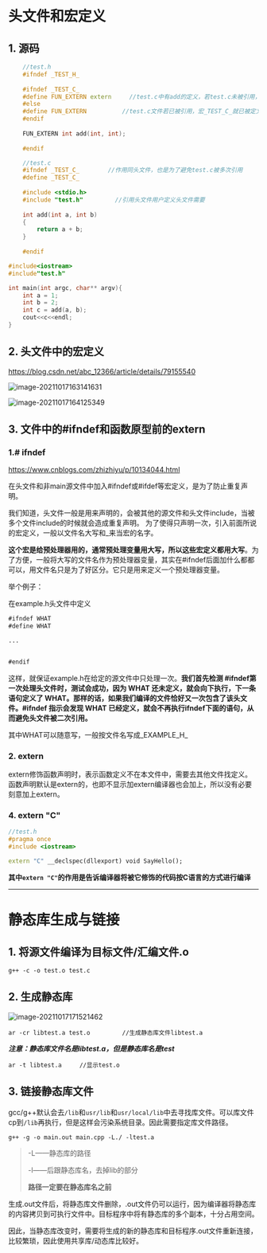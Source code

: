 # 头文件和宏定义

## 1. 源码

```c++
	//test.h
	#ifndef _TEST_H_
	
	#ifndef _TEST_C_
	#define FUN_EXTERN extern     //test.c中有add的定义，若test.c未被引用，宏变量_TEST_C未被定义，就在add声明前加上extern通知编译器函数定义在其他								 //文件中定义
	#else
	#define FUN_EXTERN 			//test.c文件若已被引用，宏_TEST_C_就已被定义，则执行else后语句，FUN_EXTERN定义为空
	#endif
	
	FUN_EXTERN int add(int, int);
	
	#endif
```

```c++
	//test.c
	#ifndef _TEST_C_		//作用同头文件，也是为了避免test.c被多次引用
	#define _TEST_C_
	
	#include <stdio.h>
	#include "test.h"         //引用头文件用户定义头文件需要
	
	int add(int a, int b)
	{
		return a + b;
	}
	
	#endif
```

```c++
#include<iostream>
#include"test.h"

int main(int argc, char** argv){
    int a = 1;
    int b = 2;
    int c = add(a, b);
    cout<<c<<endl;
}
```



## 2. 头文件中的宏定义

https://blog.csdn.net/abc_12366/article/details/79155540

![image-20211017163141631](https://i.loli.net/2021/10/17/uJ7j1qSdGaIC2z8.png)

![image-20211017164125349](https://i.loli.net/2021/10/17/5qIG3bUNOcZMw4V.png)

## 3. 文件中的#ifndef和函数原型前的extern

### 1.# ifndef

https://www.cnblogs.com/zhizhiyu/p/10134044.html

在头文件和非main源文件中加入#ifndef或#ifdef等宏定义，是为了防止重复声明。

我们知道，头文件一般是用来声明的，会被其他的源文件和头文件include，当被多个文件include的时候就会造成重复声明。 为了使得只声明一次，引入前面所说的宏定义，一般以文件名大写和_来当宏的名字。

**这个宏是给预处理器用的，通常预处理变量用大写，所以这些宏定义都用大写**。为了方便，一般将大写的文件名作为预处理器变量，其实在#ifndef后面加什么都都可以，用文件名只是为了好区分。它只是用来定义一个预处理器变量。

举个例子：

在example.h头文件中定义

```html
#ifndef WHAT
#define WHAT

...


#endif
```

这样，就保证example.h在给定的源文件中只处理一次。**我们首先检测 #ifndef第一次处理头文件时，测试会成功，因为 WHAT 还未定义，就会向下执行，下一条语句定义了 WHAT。那样的话，如果我们编译的文件恰好又一次包含了该头文件。#ifndef 指示会发现 WHAT 已经定义，就会不再执行ifndef下面的语句，从而避免头文件被二次引用。**

其中WHAT可以随意写，一般按文件名写成_EXAMPLE_H_

### 2. extern 

extern修饰函数声明时，表示函数定义不在本文件中，需要去其他文件找定义。函数声明默认是extern的，也即不显示加extern编译器也会加上，所以没有必要刻意加上extern。

### 4. extern "C"

```C++
//test.h
#pragma once
#include <iostream>

extern "C" __declspec(dllexport) void SayHello();
```

**其中`extern "C"`的作用是告诉编译器将被它修饰的代码按C语言的方式进行编译**

---

# 静态库生成与链接

## 1. 将源文件编译为目标文件/汇编文件.o

```shell
g++ -c -o test.o test.c
```

## 2. 生成静态库

![image-20211017171521462](https://i.loli.net/2021/10/17/r3Swh9U271BvFHO.png)

```shell
ar -cr libtest.a test.o			//生成静态库文件libtest.a
```

***注意：静态库文件名是libtest.a，但是静态库名是test***

```shell
ar -t libtest.a		//显示test.o
```

## 3. 链接静态库文件

gcc/g++默认会去`/lib`和`usr/lib`和`usr/local/lib`中去寻找库文件。可以库文件cp到`/lib`再执行，但是这样会污染系统目录。因此需要指定库文件路径。

```shell
g++ -g -o main.out main.cpp -L./ -ltest.a 	
```

> -L——静态库的路径
>
> -l——后跟静态库名，去掉lib的部分
>
> **路径一定要在静态库名之前**

生成.out文件后，将静态库文件删除，.out文件仍可以运行，因为编译器将静态库的内容拷贝到可执行文件中。目标程序中将有静态库的多个副本，十分占用空间。

因此，当静态库改变时，需要将生成的新的静态库和目标程序.out文件重新连接，比较繁琐，因此使用共享库/动态库比较好。




























